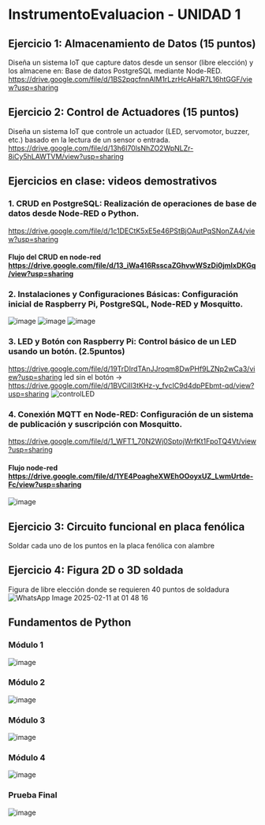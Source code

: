 # InstrumentoEvaluacion - UNIDAD 1

## Ejercicio 1: Almacenamiento de Datos (15 puntos)
Diseña un sistema IoT que capture datos desde un sensor (libre elección) y los almacene en: Base de datos PostgreSQL mediante Node-RED.
https://drive.google.com/file/d/1BS2pqcfnnAlM1rLzrHcAHaR7L16htGGF/view?usp=sharing

## Ejercicio 2: Control de Actuadores (15 puntos)
Diseña un sistema IoT que controle un actuador (LED, servomotor, buzzer, etc.) basado en la lectura de un sensor o entrada.
https://drive.google.com/file/d/13h6l70lsNhZO2WpNLZr-8iCy5hLAWTVM/view?usp=sharing

## Ejercicios en clase: videos demostrativos
### 1. CRUD en PostgreSQL: Realización de operaciones de base de datos desde Node-RED o Python.
https://drive.google.com/file/d/1c1DECtK5xE5e46PStBjOAutPqSNonZA4/view?usp=sharing
#### Flujo del CRUD en node-red https://drive.google.com/file/d/13_iWa416RsscaZGhvwWSzDi0jmlxDKGq/view?usp=sharing

### 2. Instalaciones y Configuraciones Básicas: Configuración inicial de Raspberry Pi, PostgreSQL, Node-RED y Mosquitto.
![image](https://github.com/user-attachments/assets/c9077d3a-9944-4567-8090-984803556365)
![image](https://github.com/user-attachments/assets/7c475542-e652-4ad4-af69-ae66ea6b1312)
![image](https://github.com/user-attachments/assets/228078bb-f0b5-4f6e-80ed-3820ae20f49b)

### 3. LED y Botón con Raspberry Pi: Control básico de un LED usando un botón. (2.5puntos)
https://drive.google.com/file/d/19TrDIrdTAnJJroqm8DwPHf9LZNp2wCa3/view?usp=sharing
led sin el botón -> https://drive.google.com/file/d/1BVCiIl3tKHz-y_fvcIC9d4dpPEbmt-qd/view?usp=sharing
![controlLED](https://github.com/user-attachments/assets/422d7556-0ddc-45ee-bd36-142327ed62a6)

### 4. Conexión MQTT en Node-RED: Configuración de un sistema de publicación y suscripción con Mosquitto.
https://drive.google.com/file/d/1_WFT1_70N2Wj0SptojWrfKt1FpoTQ4Vt/view?usp=sharing
#### Flujo node-red https://drive.google.com/file/d/1YE4PoagheXWEhOOoyxUZ_LwmUrtde-Fc/view?usp=sharing
![image](https://github.com/user-attachments/assets/66b8ee22-803b-4a4d-a2b0-42ac46803112)


## Ejercicio 3: Circuito funcional en placa fenólica
Soldar cada uno de los puntos en la placa fenólica con alambre

## Ejercicio 4: Figura 2D o 3D soldada
Figura de libre elección donde se requieren 40 puntos de soldadura
![WhatsApp Image 2025-02-11 at 01 48 16](https://github.com/user-attachments/assets/50032c10-cf7d-4e2c-aaf9-7907d479505a)

## Fundamentos de Python
### Módulo 1
![image](https://github.com/user-attachments/assets/4558d916-0746-48d6-abd1-b98e5a953d0d)
### Módulo 2
![image](https://github.com/user-attachments/assets/72e1f539-186a-4d5b-bd6b-6c66c70462b6)
### Módulo 3
![image](https://github.com/user-attachments/assets/96ad8ab2-5909-4a2e-a5f4-2a80ef977ddf)
### Módulo 4
![image](https://github.com/user-attachments/assets/b89943c7-ae48-44b1-b2d3-367ff41df93f)
### Prueba Final
![image](https://github.com/user-attachments/assets/a0d9b001-19cf-4423-83d3-07e47eec02cd)
